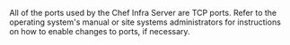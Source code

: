 All of the ports used by the Chef Infra Server are TCP ports. Refer to
the operating system's manual or site systems administrators for
instructions on how to enable changes to ports, if necessary.